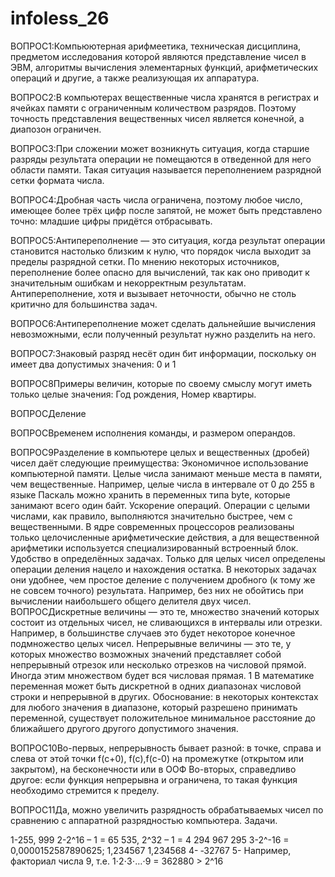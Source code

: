 # infoless_26
ВОПРОС1:Компьюютерная арифмеетика, техническая дисциплина, предметом исследования которой являются представление чисел в ЭВМ, алгоритмы вычисления элементарных функций, арифметических операций и другие, а также реализующая их аппаратура.

ВОПРОС2:В компьютерах вещественные числа хранятся в регистрах и ячейках памяти с ограниченным количеством разрядов. Поэтому точность представления вещественных чисел является конечной, а диапозон ограничен.

ВОПРОС3:При сложении может возникнуть ситуация, когда старшие разряды результата операции не помещаются в отведенной для него области памяти. Такая ситуация называется переполнением разрядной сетки формата числа.

ВОПРОС4:Дробная часть числа ограничена, поэтому любое число, имеющее более трёх цифр после запятой, не может быть представлено точно: младшие цифры придётся отбрасывать.

ВОПРОС5:Антипереполнение — это ситуация, когда результат операции становится настолько близким к нулю, что порядок числа выходит за пределы разрядной сетки. По мнению некоторых источников, переполнение более опасно для вычислений, так как оно приводит к значительным ошибкам и некорректным результатам. Антипереполнение, хотя и вызывает неточности, обычно не столь критично для большинства задач.

ВОПРОС6:Антипереполнение может сделать дальнейшие вычисления невозможными, если полученный результат нужно разделить на него.

ВОПРОС7:Знаковый разряд несёт один бит информации, поскольку он имеет два допустимых значения: 0 и 1

ВОПРОС8Примеры величин, которые по своему смыслу могут иметь только целые значения: Год рождения, Номер квартиры.

ВОПРОСДеление

ВОПРОСВременем исполнения команды, и размером операндов.

ВОПРОС9Разделение в компьютере целых и вещественных (дробей) чисел даёт следующие преимущества: Экономичное использование компьютерной памяти. Целые числа занимают меньше места в памяти, чем вещественные. Например, целые числа в интервале от 0 до 255 в языке Паскаль можно хранить в переменных типа byte, которые занимают всего один байт. Ускорение операций. Операции с целыми числами, как правило, выполняются значительно быстрее, чем с вещественными. В ядре современных процессоров реализованы только целочисленные арифметические действия, а для вещественной арифметики используется специализированный встроенный блок. Удобство в определённых задачах. Только для целых чисел определены операции деления нацело и нахождения остатка. В некоторых задачах они удобнее, чем простое деление с получением дробного (к тому же не совсем точного) результата. Например, без них не обойтись при вычислении наибольшего общего делителя двух чисел.
ВОПРОСДискретные величины — это те, множество значений которых состоит из отдельных чисел, не сливающихся в интервалы или отрезки. Например, в большинстве случаев это будет некоторое конечное подмножество целых чисел.
Непрерывные величины — это те, у которых множество возможных значений представляет собой непрерывный отрезок или несколько отрезков на числовой прямой. Иногда этим множеством будет вся числовая прямая. 1 В математике переменная может быть дискретной в одних диапазонах числовой строки и непрерывной в других.
Обоснование: в некоторых контекстах для любого значения в диапазоне, который разрешено принимать переменной, существует положительное минимальное расстояние до ближайшего другого другого допустимого значения.

ВОПРОС10Во-первых, непрерывность бывает разной: в точке, справа и слева от этой точки f(c+0), f(c),f(c-0) на промежутке (открытом или закрытом), на бесконечности или в ООФ
Во-вторых, справедливо другое: если функция непрерывна и ограничена, то такая функция необходимо стремится к пределу.

ВОПРОС11Да, можно увеличить разрядность обрабатываемых чисел по сравнению с аппаратной разрядностью компьютера.
Задачи.

1-255, 999
2-2^16 – 1 = 65 535, 2^32 – 1 = 4 294 967 295
3-2^-16 = 0,0000152587890625; 1,234567 1,234568
4- ‐32767
5- Например, факториал числа 9, т.е. 1⋅2⋅3⋅…⋅9 = 362880 > 2^16
